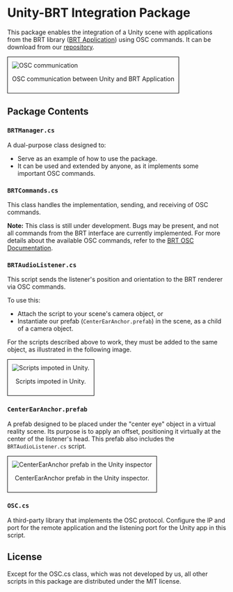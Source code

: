 # Unity-BRT Integration Package

This package enables the integration of a Unity scene with applications from the BRT library ([BRT Application](../applications/berta-renderer/index.md)) using OSC commands. It can be download from our [repository](https://github.com/GrupoDiana/BRTLibrary/releases).

<div style="border: 1px solid #000; padding: 10px; display: inline-block;">
    <img src="/BRT-Documentation/assets/Unity_OSCPackage_communication.png" alt="OSC communication" style="display: block; margin: 0 auto;">
    <p style="text-align: center;">OSC communication between Unity and BRT Application</p>
</div>

## Package Contents

### `BRTManager.cs`
A dual-purpose class designed to:

- Serve as an example of how to use the package.
- It can be used and extended by anyone, as it implements some important OSC commands.  

### `BRTCommands.cs`
This class handles the implementation, sending, and receiving of OSC commands.

**Note:** This class is still under development. Bugs may be present, and not all commands from the BRT interface are currently implemented. For more details about the available OSC commands, refer to the [BRT OSC Documentation](../osc/index.md).

### `BRTAudioListener.cs`
This script sends the listener's position and orientation to the BRT renderer via OSC commands.

To use this:

- Attach the script to your scene's camera object, or
- Instantiate our prefab (`CenterEarAnchor.prefab`) in the scene, as a child of a camera object.

For the scripts described above to work, they must be added to the same object, as illustrated in the following image.

<div style="border: 1px solid #000; padding: 10px; display: inline-block;">
    <img src="/BRT-Documentation/assets/scripts.png" alt="Scripts impoted in Unity." style="display: block; margin: 0 auto;">
    <p style="text-align: center;">Scripts impoted in Unity.</p>
</div>

### `CenterEarAnchor.prefab`
A prefab designed to be placed under the "center eye" object in a virtual reality scene. Its purpose is to apply an offset, positioning it virtually at the center of the listener's head. This prefab also includes the `BRTAudioListener.cs` script.

<div style="border: 1px solid #000; padding: 10px; display: inline-block;">
    <img src="/BRT-Documentation/assets/AudioListener.png" alt="CenterEarAnchor prefab in the Unity inspector" style="display: block; margin: 0 auto;">
    <p style="text-align: center;">CenterEarAnchor prefab in the Unity inspector.</p>
</div>

### `OSC.cs`
A third-party library that implements the OSC protocol. Configure the IP and port for the remote application and the listening port for the Unity app in this script.

## License

Except for the OSC.cs class, which was not developed by us, all other scripts in this package are distributed under the MIT license.
